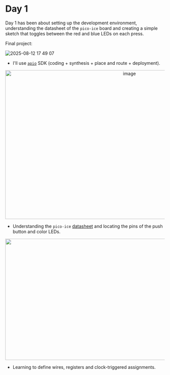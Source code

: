 # Day 1

Day 1 has been about setting up the development environment, understanding the datasheet
of the `pico-ice` board and creating a simple sketch that toggles between the red and
blue LEDs on each press.

Final project:

![2025-08-12 17 49 07](https://github.com/user-attachments/assets/f150502a-34ab-4b1c-aee9-b725a9ff9d1f)


- I'll use [`apio`](https://fpgawars.github.io/apio/) SDK (coding + synthesis + place and route + deployment).
<p align="center">
  <img width="769" height="470" alt="image" src="https://github.com/user-attachments/assets/d7343786-a27e-4865-9962-17508d1f858a" />
</p>

- Understanding the `pico-ice` [datasheet](https://pico-ice.tinyvision.ai/md_pinout.html) and locating
the pins of the push button and color LEDs.

<p align="center">
<img width="1160" height="383" alt="image" src="https://github.com/user-attachments/assets/2711583f-5441-4b5d-8155-3e2f0dc46759" />
</p>

- Learning to define wires, registers and clock-triggered assignments.
